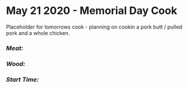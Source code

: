 # May 21 2020 - Memorial Day Cook

Placeholder for tomorrows cook - planning on cookin a pork butt / pulled pork and a whole chicken. 
### *Meat:* 
### *Wood:*
### *Start Time:*

